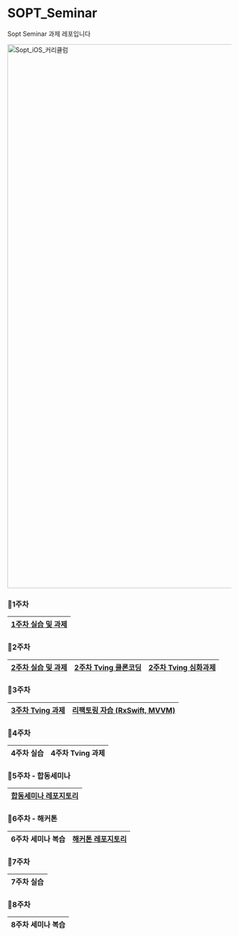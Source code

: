 # SOPT_Seminar
Sopt Seminar 과제 레포입니다


<img width="1221" alt="Sopt_iOS_커리큘럼" src="https://github.com/GO-SOPT-iOS-Part/shin_jiwon/assets/103318297/c0d59d94-eb13-443c-98c6-0a2bea1af474">

<br/>

### 🍎1주차
| [1주차 실습 및 과제](https://github.com/GodSamble/SOPT_Seminar/issues/1) |
|:---:|

### 🍎2주차
| [2주차 실습 및 과제](https://github.com/GodSamble/SOPT_Seminar/issues/2) | [2주차 Tving 클론코딩](https://github.com/GodSamble/SOPT_Seminar/issues/3) | [2주차 Tving 심화과제](https://github.com/GodSamble/SOPT_Seminar/issues/4) |
|:---:|:---:|:---:|


### 🍎3주차
| [3주차 Tving 과제](https://github.com/GodSamble/SOPT_Seminar/issues/5) | [리팩토링 자습 (RxSwift, MVVM)](https://github.com/GodSamble/SOPT_Seminar/issues/7)
|:---:|:---:|


### 🍎4주차
| 4주차 실습 | 4주차 Tving 과제
|:---:|:---:|


### 🍎5주차 - 합동세미나
[합동세미나 레포지토리](https://github.com/GOSOPT-CDS-TEAM-APP5/Lotte-Cinema-iOS/issues) |
|:---:|


### 🍎6주차 - 해커톤
6주차 세미나 복습 | [해커톤 레포지토리](https://github.com/sopkathon-32nd-10)
|:---:|:---:|


### 🍎7주차
| 7주차 실습
|:---:|


### 🍎8주차
8주차 세미나 복습 |
|:---:|
